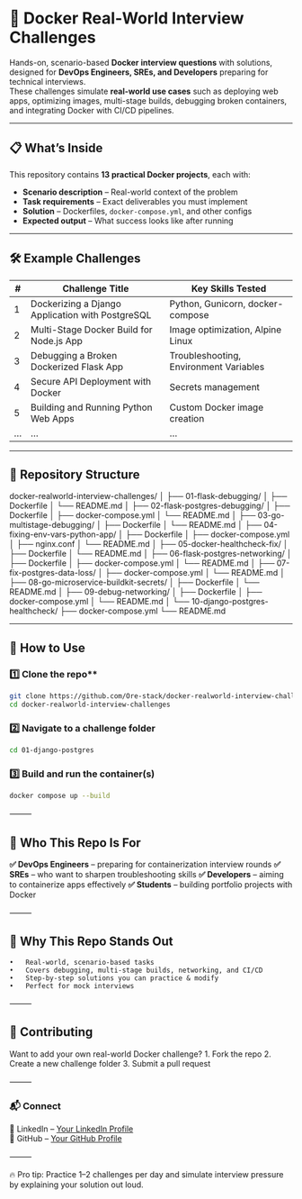 # 🚀 Docker Real-World Interview Challenges  

Hands-on, scenario-based **Docker interview questions** with solutions, designed for **DevOps Engineers, SREs, and Developers** preparing for technical interviews.  
These challenges simulate **real-world use cases** such as deploying web apps, optimizing images, multi-stage builds, debugging broken containers, and integrating Docker with CI/CD pipelines.  

---

## 📋 What’s Inside  

This repository contains **13 practical Docker projects**, each with:  
- **Scenario description** – Real-world context of the problem  
- **Task requirements** – Exact deliverables you must implement  
- **Solution** – Dockerfiles, `docker-compose.yml`, and other configs  
- **Expected output** – What success looks like after running  

---

## 🛠 Example Challenges  

| # | Challenge Title | Key Skills Tested |
|---|----------------|-------------------|
| 1 | Dockerizing a Django Application with PostgreSQL | Python, Gunicorn, docker-compose |
| 2 | Multi-Stage Docker Build for Node.js App | Image optimization, Alpine Linux |
| 3 | Debugging a Broken Dockerized Flask App | Troubleshooting, Environment Variables |
| 4 | Secure API Deployment with Docker | Secrets management |
| 5 | Building and Running Python Web Apps | Custom Docker image creation |
| … | … | … |

---

## 📂 Repository Structure  

docker-realworld-interview-challenges/
│
├── 01-flask-debugging/
│   ├── Dockerfile
│   └── README.md
│
├── 02-flask-postgres-debugging/
│   ├── Dockerfile
│   ├── docker-compose.yml
│   └── README.md
│
├── 03-go-multistage-debugging/
│   ├── Dockerfile
│   └── README.md
│
├── 04-fixing-env-vars-python-app/
│   ├── Dockerfile
│   ├── docker-compose.yml
│   ├── nginx.conf
│   └── README.md
│
├── 05-docker-healthcheck-fix/
│   ├── Dockerfile
│   └── README.md
│
├── 06-flask-postgres-networking/
│   ├── Dockerfile
│   ├── docker-compose.yml
│   └── README.md
│
├── 07-fix-postgres-data-loss/
│   ├── docker-compose.yml
│   └── README.md
│
├── 08-go-microservice-buildkit-secrets/
│   ├── Dockerfile
│   └── README.md
│
├── 09-debug-networking/
│   ├── Dockerfile
│   ├── docker-compose.yml
│   └── README.md
│
└── 10-django-postgres-healthcheck/
    ├── docker-compose.yml
    └── README.md



---

## 🚦 How to Use  

### 1️⃣ Clone the repo**  
```bash
git clone https://github.com/Ore-stack/docker-realworld-interview-challenges.git
cd docker-realworld-interview-challenges
```

### 2️⃣ Navigate to a challenge folder

```bash
cd 01-django-postgres
```

### 3️⃣ Build and run the container(s)

```bash
docker compose up --build
```


⸻

##  🎯 Who This Repo Is For

**✅ DevOps Engineers** – preparing for containerization interview rounds
**✅ SREs** – who want to sharpen troubleshooting skills
**✅ Developers** – aiming to containerize apps effectively
**✅ Students** – building portfolio projects with Docker

⸻

## 📌 Why This Repo Stands Out
	•	Real-world, scenario-based tasks
	•	Covers debugging, multi-stage builds, networking, and CI/CD
	•	Step-by-step solutions you can practice & modify
	•	Perfect for mock interviews

⸻

## 🤝 Contributing

Want to add your own real-world Docker challenge?
	1.	Fork the repo
	2.	Create a new challenge folder
	3.	Submit a pull request

⸻

### 📬 Connect

💼 LinkedIn – [Your LinkedIn Profile](https://www.linkedin.com/in/oreoluwa-osinowo-98715627b)  
🐙 GitHub – [Your GitHub Profile](https://github.com/Ore-stack)

⸻

🔥 Pro tip: Practice 1–2 challenges per day and simulate interview pressure by explaining your solution out loud.

